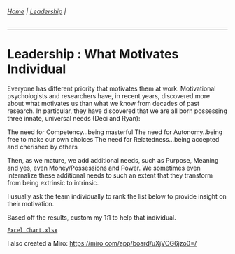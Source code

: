 ###### [Home](https://github.com/RyKaj/Documentation/blob/master/README.md) | [Leadership](https://github.com/RyKaj/Documentation/tree/master/Leadership/README.md) |
------------


# Leadership : What Motivates Individual

Everyone has different priority that motivates them at work. 
Motivational psychologists and researchers have, in recent years, discovered more about what motivates us than what we know from decades of past research. In particular, they have discovered that we are all born possessing three innate, universal needs (Deci and Ryan):

The need for Competency…being masterful
The need for Autonomy..being free to make our own choices
The need for Relatedness…being accepted and cherished by others

Then, as we mature, we add additional needs, such as Purpose, Meaning and yes, even Money/Possessions and Power.  We sometimes even internalize these additional needs to such an extent that they transform from being extrinsic to intrinsic.

I usually ask the team individually to rank the list below to provide insight on their motivation.

Based off the results, custom my 1:1 to help that individual. 

[`Excel Chart.xlsx`](Resources/Team%20Motivation.xlsx)

I also created a Miro: https://miro.com/app/board/uXjVOG6jzo0=/
